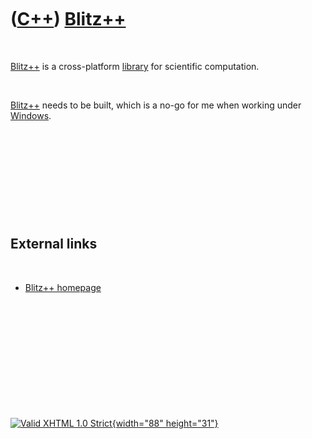 



 

 

 

 

 

([C++](Cpp.htm)) [Blitz++](CppBlitzpp.htm)
==========================================

 

[Blitz++](CppBlitzpp.htm) is a cross-platform [library](CppLibrary.htm)
for scientific computation.

 

[Blitz++](CppBlitzpp.htm) needs to be built, which is a no-go for me
when working under [Windows](CppWindows.htm).

 

 

 

 

 

External links
--------------

 

-   [Blitz++ homepage](http://sourceforge.net/projects/blitz)

 

 

 

 

 





 

[![Valid XHTML 1.0 Strict](valid-xhtml10.png){width="88"
height="31"}](http://validator.w3.org/check?uri=referer)
